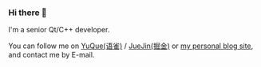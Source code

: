 ### Hi there 👋

I'm a senior Qt/C++ developer.

You can follow me on [YuQue(语雀)](https://www.yuque.com/xutoto) / [JueJin(掘金)](https://juejin.cn/user/3104676567071710) or [my personal blog site](https://xutoto.im), and contact me by E-mail.

<!--
---

<p align="center">
  <img align="center" src="https://github-readme-stats.vercel.app/api?username=XuToTo&show_icons=true&count_private=true&hide=contribs" width="450" height="150" />&nbsp;
  <img align="center" src="https://github-readme-stats.vercel.app/api/top-langs/?username=XuToTo&layout=compact&hide=html,css" width="375" />
</p>
-->
